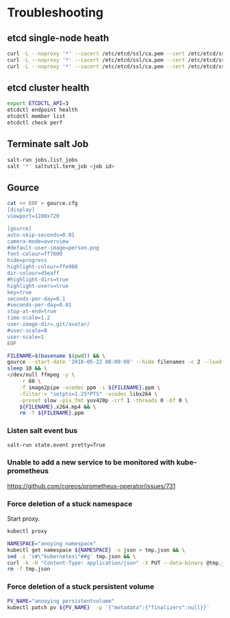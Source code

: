 # Troubleshooting


## etcd single-node heath

```bash
curl -L --noproxy '*' --cacert /etc/etcd/ssl/ca.pem --cert /etc/etcd/ssl/etcd.pem --key /etc/etcd/ssl/etcd-key.pem https://172.17.4.51:2379/health
curl -L --noproxy '*' --cacert /etc/etcd/ssl/ca.pem --cert /etc/etcd/ssl/etcd.pem --key /etc/etcd/ssl/etcd-key.pem https://172.17.4.52:2379/health
curl -L --noproxy '*' --cacert /etc/etcd/ssl/ca.pem --cert /etc/etcd/ssl/etcd.pem --key /etc/etcd/ssl/etcd-key.pem https://172.17.4.53:2379/health
```

## etcd cluster health

```bash
export ETCDCTL_API=3
etcdctl endpoint health
etcdctl member list
etcdctl check perf
```

## Terminate salt Job

```bash
salt-run jobs.list_jobs
salt '*' saltutil.term_job <job id>
```

## Gource

```bash
cat << EOF > gource.cfg
[display]
viewport=1280x720

[gource]
auto-skip-seconds=0.01
camera-mode=overview
#default-user-image=person.png
font-colour=ff7600
hide=progress
highlight-colour=ffe980
dir-colour=d5eaff
#highlight-dirs=true
highlight-users=true
key=true
seconds-per-day=0.1
#seconds-per-day=0.01
stop-at-end=true
time-scale=1.2
user-image-dir=.git/avatar/
#user-scale=8
user-scale=1
EOF

FILENAME=$(basename $(pwd)) && \
gource --start-date '2018-05-22 00:00:00' --hide filenames -c 2 --load-config gource.cfg --max-user-speed 100 -r 25 -o ${FILENAME}.ppm && \
sleep 10 && \
</dev/null ffmpeg -y \
    -r 60 \
    -f image2pipe -vcodec ppm -i ${FILENAME}.ppm \
    -filter:v "setpts=1.25*PTS" -vcodec libx264 \
    -preset slow -pix_fmt yuv420p -crf 1 -threads 0 -bf 0 \
    ${FILENAME}.x264.mp4 && \
    rm -f ${FILENAME}.ppm
```

### Listen salt event bus

```bash
salt-run state.event pretty=True
```


### Unable to add a new service to be monitored with kube-prometheus

https://github.com/coreos/prometheus-operator/issues/731


### Force deletion of a stuck namespace

Start proxy.

```bash
kubectl proxy
```

```bash
NAMESPACE="anoying namespace"
kubectl get namespace ${NAMESPACE} -o json > tmp.json && \
sed -i 's#\"kubernetes\"##g' tmp.json && \
curl -k -H "Content-Type: application/json" -X PUT --data-binary @tmp.json http://localhost:8001/api/v1/namespaces/${NAMESPACE}/finalize && \
rm -f tmp.json
```

### Force deletion of a stuck persistent volume

```bash
PV_NAME="annoying persistentvolume"
kubectl patch pv ${PV_NAME}  -p '{"metadata":{"finalizers":null}}'
```